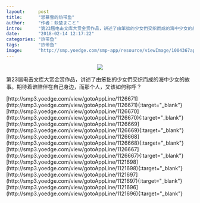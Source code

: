 ```yaml
---
layout:     post
title:      "思慕雪的热带鱼"
author:     "作者：萩埜まこと"
intro:      "第23届电击文库大赏金赏作品，讲述了由笨拙的少女們交织而成的海中少女的故事。期待着谁陪伴在自己身边，而那个人，又该如何称呼？"
date:       "2018-02-14 12:17:22"
categories: "热带鱼"
tags:       "热带鱼"
image:      "http://smp.yoedge.com/smp-app/resource/viewImage/1004367appline.png"
---
```

<div style="text-align: center">
<p><img src="http://smp.yoedge.com/smp-app/resource/viewImage/1004367appline.png"/></p>
</div>
<p class="post-meta">
<span>第23届电击文库大赏金赏作品，讲述了由笨拙的少女們交织而成的海中少女的故事。期待着谁陪伴在自己身边，而那个人，又该如何称呼？</span>
</p>
[http://smp3.yoedge.com/view/gotoAppLine/1126671](http://smp3.yoedge.com/view/gotoAppLine/1126671){:target="_blank"}
[http://smp3.yoedge.com/view/gotoAppLine/1126670](http://smp3.yoedge.com/view/gotoAppLine/1126670){:target="_blank"}
[http://smp3.yoedge.com/view/gotoAppLine/1126669](http://smp3.yoedge.com/view/gotoAppLine/1126669){:target="_blank"}
[http://smp3.yoedge.com/view/gotoAppLine/1126668](http://smp3.yoedge.com/view/gotoAppLine/1126668){:target="_blank"}
[http://smp3.yoedge.com/view/gotoAppLine/1126667](http://smp3.yoedge.com/view/gotoAppLine/1126667){:target="_blank"}
[http://smp3.yoedge.com/view/gotoAppLine/1121698](http://smp3.yoedge.com/view/gotoAppLine/1121698){:target="_blank"}
[http://smp3.yoedge.com/view/gotoAppLine/1121697](http://smp3.yoedge.com/view/gotoAppLine/1121697){:target="_blank"}
[http://smp3.yoedge.com/view/gotoAppLine/1121696](http://smp3.yoedge.com/view/gotoAppLine/1121696){:target="_blank"}


